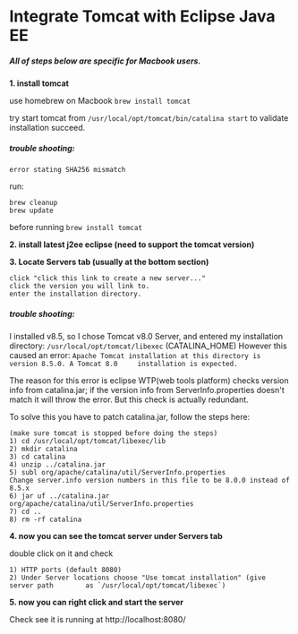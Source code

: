 # Integrate Tomcat with Eclipse Java EE 

##### All of steps below are specific for Macbook users.

**1. install tomcat**

use homebrew on Macbook `brew install tomcat`

try start tomcat from
`/usr/local/opt/tomcat/bin/catalina start`
to validate installation succeed.

##### trouble shooting:
`error stating SHA256 mismatch`

run:
```
brew cleanup
brew update
```
before running `brew install tomcat`


**2. install latest j2ee eclipse (need to support the tomcat version)**

**3. Locate Servers tab (usually at the bottom section)**
```
click "click this link to create a new server..."
click the version you will link to. 
enter the installation directory.
```

##### trouble shooting:
I installed v8.5, so I chose Tomcat v8.0 Server, and entered my installation     directory:
`/usr/local/opt/tomcat/libexec`  (CATALINA_HOME)
However this caused an error:
`Apache Tomcat installation at this directory is version 8.5.0. A Tomcat 8.0     installation is expected.`

The reason for this error is eclipse WTP(web tools platform) checks version     info from catalina.jar; if the version info from ServerInfo.properties          doesn't match it will throw the error. But this check is actually redundant.

To solve this you have to patch catalina.jar, follow the steps here:
```
(make sure tomcat is stopped before doing the steps)
1) cd /usr/local/opt/tomcat/libexec/lib
2) mkdir catalina
3) cd catalina
4) unzip ../catalina.jar
5) subl org/apache/catalina/util/ServerInfo.properties
Change server.info version numbers in this file to be 8.0.0 instead of 8.5.x
6) jar uf ../catalina.jar org/apache/catalina/util/ServerInfo.properties
7) cd ..
8) rm -rf catalina
```
**4. now you can see the tomcat server under Servers tab**

double click on it and check
```
1) HTTP ports (default 8080)
2) Under Server locations choose "Use tomcat installation" (give server path        as `/usr/local/opt/tomcat/libexec`)
```

**5. now you can right click and start the server** 
    
Check see it is running at http://localhost:8080/
